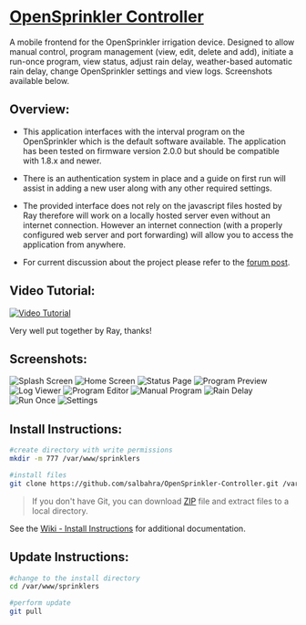[OpenSprinkler Controller](http://salbahra.github.io/OpenSprinkler-Controller)
========================

A mobile frontend for the OpenSprinkler irrigation device. Designed to allow manual control, program management (view, edit, delete and add), initiate a run-once program, view status, adjust rain delay, weather-based automatic rain delay, change OpenSprinkler settings and view logs. Screenshots available below.

Overview:
---------

+ This application interfaces with the interval program on the OpenSprinkler which is the default software available. The application has been tested on firmware version 2.0.0 but should be compatible with 1.8.x and newer.

+ There is an authentication system in place and a guide on first run will assist in adding a new user along with any other required settings.

+ The provided interface does not rely on the javascript files hosted by Ray therefore will work on a locally hosted server even without an internet connection. However an internet connection (with a properly configured web server and port forwarding) will allow you to access the application from anywhere.

+ For current discussion about the project please refer to the [forum post](http://rayshobby.net/phpBB3/viewtopic.php?f=2&t=154). 

Video Tutorial:
---------------
[![Video Tutorial](https://img.youtube.com/vi/5pYHsMZSj6w/0.jpg)](https://www.youtube.com/watch?v=5pYHsMZSj6w)

Very well put together by Ray, thanks!

Screenshots:
------------

![Splash Screen](http://albahra.com/journal/wp-content/uploads/2013/07/startup-iphone5-retina-175x300.png) ![Home Screen](http://albahra.com/journal/wp-content/uploads/2014/02/iOS-Simulator-Screen-shot-Jan-26-2014-7.15.37-PM-169x300.png) ![Status Page](http://albahra.com/journal/wp-content/uploads/2014/02/iOS-Simulator-Screen-shot-Jan-26-2014-7.15.45-PM-169x300.png) ![Program Preview](http://albahra.com/journal/wp-content/uploads/2014/02/iOS-Simulator-Screen-shot-Jan-26-2014-7.19.52-PM-169x300.png) ![Log Viewer](http://albahra.com/journal/wp-content/uploads/2014/02/iOS-Simulator-Screen-shot-Jan-26-2014-7.50.54-PM-169x300.png) ![Program Editor](http://albahra.com/journal/wp-content/uploads/2014/02/iOS-Simulator-Screen-shot-Jan-26-2014-7.24.09-PM-169x300.png) ![Manual Program](http://albahra.com/journal/wp-content/uploads/2014/02/iOS-Simulator-Screen-shot-Jan-26-2014-7.24.18-PM-169x300.png) ![Rain Delay](http://albahra.com/journal/wp-content/uploads/2014/02/iOS-Simulator-Screen-shot-Jan-26-2014-7.24.44-PM-169x300.png) ![Run Once](http://albahra.com/journal/wp-content/uploads/2014/02/iOS-Simulator-Screen-shot-Jan-26-2014-7.24.54-PM-169x300.png) ![Settings](http://albahra.com/journal/wp-content/uploads/2014/02/iOS-Simulator-Screen-shot-Jan-26-2014-7.25.08-PM-169x300.png)


Install Instructions:
---------------------

```sh
#create directory with write permissions
mkdir -m 777 /var/www/sprinklers

#install files
git clone https://github.com/salbahra/OpenSprinkler-Controller.git /var/www/sprinklers

```
> If you don't have Git, you can download [ZIP](https://github.com/salbahra/OpenSprinkler-Controller/archive/master.zip) file and extract files to a local directory.

See the [Wiki - Install Instructions](https://github.com/salbahra/OpenSprinkler-Controller/wiki/Install-Instructions) for additional documentation.

Update Instructions:
--------------------

```sh
#change to the install directory
cd /var/www/sprinklers

#perform update
git pull
```
